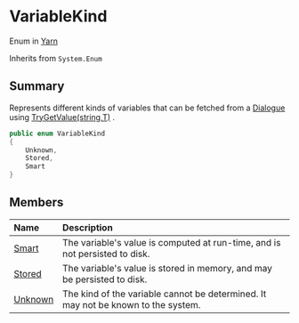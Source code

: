 # VariableKind

Enum in [Yarn](/docs/api/csharp/yarn.md)

Inherits from `System.Enum`

## Summary


Represents different kinds of variables that can be fetched from a  <a href="yarn.dialogue.md">Dialogue</a>  using  <a href="yarn.ivariableaccess.trygetvalue.md">TryGetValue(string,T)</a> .


```csharp
public enum VariableKind
{
    Unknown,
    Stored,
    Smart
}
```

## Members

|Name|Description|
|:---|:---|
|[Smart](/docs/api/csharp/yarn.variablekind.smart.md)|The variable's value is computed at run-time, and is not persisted to disk.|
|[Stored](/docs/api/csharp/yarn.variablekind.stored.md)|The variable's value is stored in memory, and may be persisted to disk.|
|[Unknown](/docs/api/csharp/yarn.variablekind.unknown.md)|The kind of the variable cannot be determined. It may not be known to the system.|

